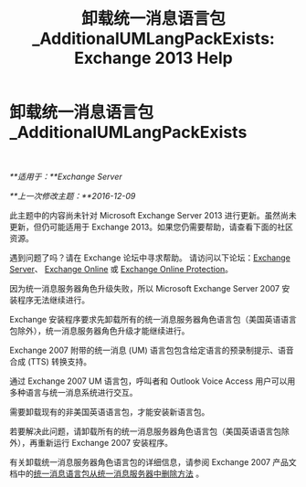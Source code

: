 ﻿---
title: '卸载统一消息语言包_AdditionalUMLangPackExists: Exchange 2013 Help'
TOCTitle: 卸载统一消息语言包_AdditionalUMLangPackExists
ms:assetid: 3a7e2621-0553-44f5-8029-c72fea25af3c
ms:mtpsurl: https://technet.microsoft.com/zh-cn/library/ms.exch.setupreadiness.additionalumlangpackexists(v=EXCHG.150)
ms:contentKeyID: 50490332
ms.date: 05/21/2018
mtps_version: v=EXCHG.150
ms.translationtype: MT
---

# 卸载统一消息语言包\_AdditionalUMLangPackExists

 

_**适用于：**Exchange Server_

_**上一次修改主题：**2016-12-09_

此主题中的内容尚未针对 Microsoft Exchange Server 2013 进行更新。虽然尚未更新，但仍可能适用于 Exchange 2013。如果您仍需要帮助，请查看下面的社区资源。

遇到问题了吗？请在 Exchange 论坛中寻求帮助。 请访问以下论坛：[Exchange Server](https://go.microsoft.com/fwlink/p/?linkid=60612)、 [Exchange Online](https://go.microsoft.com/fwlink/p/?linkid=267542) 或 [Exchange Online Protection](https://go.microsoft.com/fwlink/p/?linkid=285351)。

因为统一消息服务器角色升级失败，所以 Microsoft Exchange Server 2007 安装程序无法继续进行。

Exchange 安装程序要求先卸载所有的统一消息服务器角色语言包（美国英语语言包除外），统一消息服务器角色升级才能继续进行。

Exchange 2007 附带的统一消息 (UM) 语言包包含给定语言的预录制提示、语音合成 (TTS) 转换支持。

通过 Exchange 2007 UM 语言包，呼叫者和 Outlook Voice Access 用户可以用多种语言与统一消息系统进行交互。

需要卸载现有的非美国英语语言包，才能安装新语言包。

若要解决此问题，请卸载所有的统一消息服务器角色语言包（美国英语语言包除外），再重新运行 Exchange 2007 安装程序。

有关卸载统一消息服务器角色语言包的详细信息，请参阅 Exchange 2007 产品文档中的[统一消息语言包从统一消息服务器中删除方法](https://go.microsoft.com/fwlink/?linkid=85973) 。

